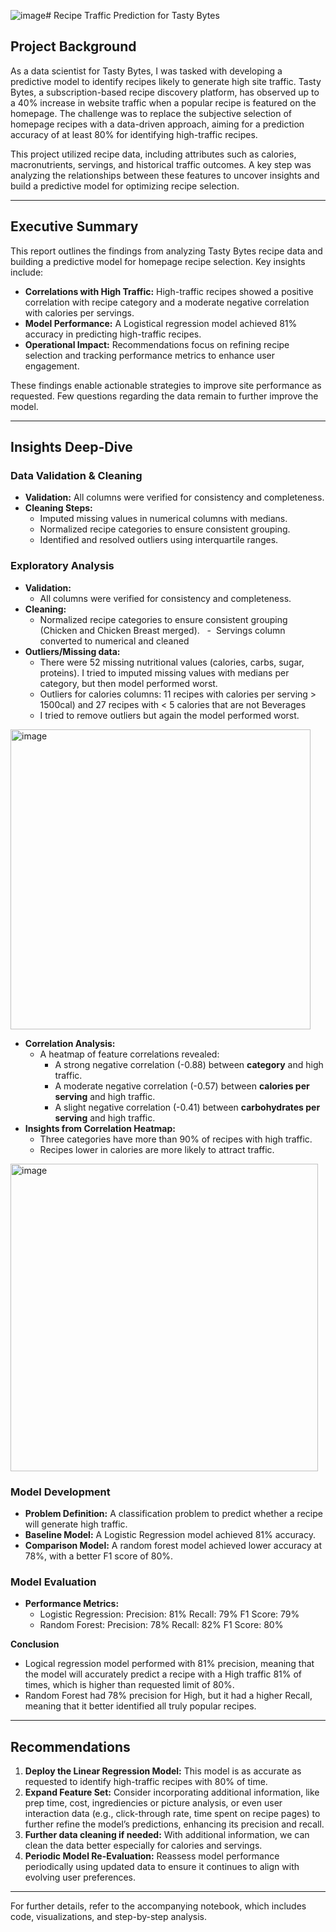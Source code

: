 ![image](https://github.com/user-attachments/assets/a0e18834-efb2-4daa-9a36-039963e84f94)# Recipe Traffic Prediction for Tasty Bytes

## Project Background
As a data scientist for Tasty Bytes, I was tasked with developing a predictive model to identify recipes likely to generate high site traffic. Tasty Bytes, a subscription-based recipe discovery platform, has observed up to a 40% increase in website traffic when a popular recipe is featured on the homepage. The challenge was to replace the subjective selection of homepage recipes with a data-driven approach, aiming for a prediction accuracy of at least 80% for identifying high-traffic recipes.

This project utilized recipe data, including attributes such as calories, macronutrients, servings, and historical traffic outcomes. A key step was analyzing the relationships between these features to uncover insights and build a predictive model for optimizing recipe selection.

---

## Executive Summary
This report outlines the findings from analyzing Tasty Bytes recipe data and building a predictive model for homepage recipe selection. Key insights include:
- **Correlations with High Traffic:** High-traffic recipes showed a positive correlation with recipe category and a moderate negative correlation with calories per servings.
- **Model Performance:** A Logistical regression model achieved 81% accuracy in predicting high-traffic recipes.
- **Operational Impact:** Recommendations focus on refining recipe selection and tracking performance metrics to enhance user engagement.
  
These findings enable actionable strategies to improve site performance as requested.
Few questions regarding the data remain to further improve the model.

---

## Insights Deep-Dive

### Data Validation & Cleaning
- **Validation:** All columns were verified for consistency and completeness.
- **Cleaning Steps:**
  - Imputed missing values in numerical columns with medians.
  - Normalized recipe categories to ensure consistent grouping.
  - Identified and resolved outliers using interquartile ranges.

### Exploratory Analysis
- **Validation:**
    -  All columns were verified for consistency and completeness.
- **Cleaning:**
    -  Normalized recipe categories to ensure consistent grouping (Chicken and Chicken Breast merged).
  	-  Servings column converted to numerical and cleaned
- **Outliers/Missing data:**
    -  There were 52 missing nutritional values (calories, carbs, sugar, proteins). I tried to imputed missing values with medians per category, but then model performed worst.
    -  Outliers for calories columns: 11 recipes with calories per serving > 1500cal) and 27 recipes with < 5 calories that are not Beverages
    -  I tried to remove outliers but again the model performed worst.

<img width="480" alt="image" src="https://github.com/user-attachments/assets/c43cbc38-613c-47fa-a0b6-e7689c20ee29" />

- **Correlation Analysis:**
  - A heatmap of feature correlations revealed:
    - A strong negative correlation (-0.88) between **category** and high traffic.
    - A moderate negative correlation (-0.57) between **calories per serving** and high traffic.
    - A slight negative correlation (-0.41) between **carbohydrates per serving** and high traffic.
- **Insights from Correlation Heatmap:**
    - Three categories have more than 90% of recipes with high traffic.
    - Recipes lower in calories are more likely to attract traffic.

<img width="492" alt="image" src="https://github.com/user-attachments/assets/5f3b6879-a8bf-46b8-a2a5-59c5107ed149" />

### Model Development
- **Problem Definition:** A classification problem to predict whether a recipe will generate high traffic.
- **Baseline Model:** A Logistic Regression model achieved 81% accuracy.
- **Comparison Model:** A random forest model achieved lower accuracy at 78%, with a better F1 score of 80%.


### Model Evaluation
- **Performance Metrics:**
  -  Logistic Regression:
        Precision: 81%
        Recall: 79%
        F1 Score: 79%
  -  Random Forest:
        Precision: 78%
        Recall: 82%
        F1 Score: 80%

**Conclusion**
- Logical regression model performed with 81% precision, meaning that the model will accurately predict a recipe with a High traffic 81% of times, which is higher than requested limit of 80%.
- Random Forest had 78% precision for High, but it had a higher Recall, meaning that it better identified all truly popular recipes.

---

## Recommendations
1. **Deploy the Linear Regression Model:** This model is as accurate as requested to identify high-traffic recipes with 80% of time.
2. **Expand Feature Set:** Consider incorporating additional information, like prep time, cost, ingrediencies or picture analysis, or even user interaction data (e.g., click-through rate, time spent on recipe pages) to further refine the model’s predictions, enhancing its precision and recall.
3. **Further data cleaning if needed:** With additional information, we can clean the data better especially for calories and servings.
4. **Periodic Model Re-Evaluation:** Reassess model performance periodically using updated data to ensure it continues to align with evolving user preferences.
---

For further details, refer to the accompanying notebook, which includes code, visualizations, and step-by-step analysis.
